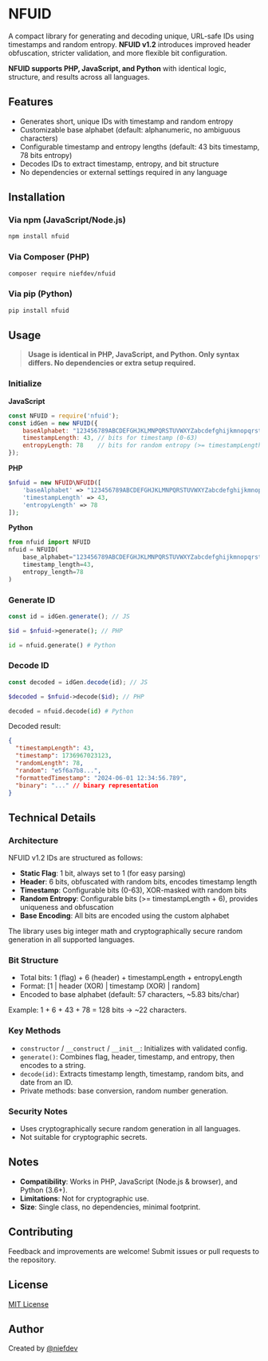 # NFUID

A compact library for generating and decoding unique, URL-safe IDs using timestamps and random entropy. **NFUID v1.2** introduces improved header obfuscation, stricter validation, and more flexible bit configuration.

**NFUID supports PHP, JavaScript, and Python** with identical logic, structure, and results across all languages.

## Features

- Generates short, unique IDs with timestamp and random entropy
- Customizable base alphabet (default: alphanumeric, no ambiguous characters)
- Configurable timestamp and entropy lengths (default: 43 bits timestamp, 78 bits entropy)
- Decodes IDs to extract timestamp, entropy, and bit structure
- No dependencies or external settings required in any language

## Installation

### Via npm (JavaScript/Node.js)

```bash
npm install nfuid
```

### Via Composer (PHP)

```bash
composer require niefdev/nfuid
```

### Via pip (Python)

```bash
pip install nfuid
```

## Usage

> **Usage is identical in PHP, JavaScript, and Python. Only syntax differs. No dependencies or extra setup required.**

### Initialize

**JavaScript**
```javascript
const NFUID = require('nfuid');
const idGen = new NFUID({
    baseAlphabet: "123456789ABCDEFGHJKLMNPQRSTUVWXYZabcdefghijkmnopqrstuvwxyz",
    timestampLength: 43, // bits for timestamp (0-63)
    entropyLength: 78    // bits for random entropy (>= timestampLength + 6)
});
```

**PHP**
```php
$nfuid = new NFUID\NFUID([
    'baseAlphabet' => "123456789ABCDEFGHJKLMNPQRSTUVWXYZabcdefghijkmnopqrstuvwxyz",
    'timestampLength' => 43,
    'entropyLength' => 78
]);
```

**Python**
```python
from nfuid import NFUID
nfuid = NFUID(
    base_alphabet="123456789ABCDEFGHJKLMNPQRSTUVWXYZabcdefghijkmnopqrstuvwxyz",
    timestamp_length=43,
    entropy_length=78
)
```

### Generate ID

```js
const id = idGen.generate(); // JS
```
```php
$id = $nfuid->generate(); // PHP
```
```python
id = nfuid.generate() # Python
```

### Decode ID

```js
const decoded = idGen.decode(id); // JS
```
```php
$decoded = $nfuid->decode($id); // PHP
```
```python
decoded = nfuid.decode(id) # Python
```

Decoded result:
```json
{
  "timestampLength": 43,
  "timestamp": 1736967023123,
  "randomLength": 78,
  "random": "e5f6a7b8...",
  "formattedTimestamp": "2024-06-01 12:34:56.789",
  "binary": "..." // binary representation
}
```

## Technical Details

### Architecture

NFUID v1.2 IDs are structured as follows:

- **Static Flag**: 1 bit, always set to 1 (for easy parsing)
- **Header**: 6 bits, obfuscated with random bits, encodes timestamp length
- **Timestamp**: Configurable bits (0-63), XOR-masked with random bits
- **Random Entropy**: Configurable bits (>= timestampLength + 6), provides uniqueness and obfuscation
- **Base Encoding**: All bits are encoded using the custom alphabet

The library uses big integer math and cryptographically secure random generation in all supported languages.

### Bit Structure

- Total bits: 1 (flag) + 6 (header) + timestampLength + entropyLength
- Format: [1 | header (XOR) | timestamp (XOR) | random]
- Encoded to base alphabet (default: 57 characters, ~5.83 bits/char)

Example: 1 + 6 + 43 + 78 = 128 bits → ~22 characters.

### Key Methods

- `constructor` / `__construct` / `__init__`: Initializes with validated config.
- `generate()`: Combines flag, header, timestamp, and entropy, then encodes to a string.
- `decode(id)`: Extracts timestamp length, timestamp, random bits, and date from an ID.
- Private methods: base conversion, random number generation.

### Security Notes

- Uses cryptographically secure random generation in all languages.
- Not suitable for cryptographic secrets.

## Notes

- **Compatibility**: Works in PHP, JavaScript (Node.js & browser), and Python (3.6+).
- **Limitations**: Not for cryptographic use.
- **Size**: Single class, no dependencies, minimal footprint.

## Contributing

Feedback and improvements are welcome! Submit issues or pull requests to the repository.

## License

[MIT License](LICENSE)

## Author

Created by [@niefdev](https://github.com/niefdev)

